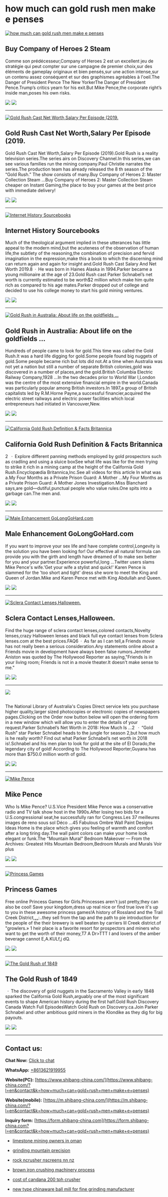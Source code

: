 # how much can gold rush men make e penses

<a href="https://swt.shibang-china.com/?l=en&img&k=how+much+can+gold+rush+men+make+e+penses" target="_blank">![how much can gold rush men make e penses](http://static.shibang-china.com/all-800x300/1486.jpg)</a>

## Buy Company of Heroes 2 Steam
Comme son pr&#233;d&#233;cesseur,Company of Heroes 2 est un excellent jeu de strat&#233;gie qui peut compter sur une campagne de premier choix,sur des &#233;l&#233;ments de gameplay originaux et bien pens&#233;s,sur une action intense,sur un contenu assez cons&#233;quent et sur des graphismes agr&#233;ables &#224; l'oeil.The Danger of President Pence The New YorkerThe Danger of President Pence.Trump’s critics yearn for his exit.But Mike Pence,the corporate right’s inside man,poses his own risks.


<a href="https://whatsapp.shibangsoft.com/WhatsApp.php" target="_blank" title="WhatsApp">![](http://static.shibang-china.com/icon/whatsapp.png)</a> <a href="https://swt.shibang-china.com/?l=en&icon&k=how+much+can+gold+rush+men+make+e+penses" target="_blank">![](http://static.shibang-china.com/icon/chat-en.png)</a>

---

<a href="https://swt.shibang-china.com/?l=en&img&k=how+much+can+gold+rush+men+make+e+penses" target="_blank">![Gold Rush Cast Net Worth,Salary Per Episode (2019.](http://static.shibang-china.com/all-800x300/917.jpg)</a>

## Gold Rush Cast Net Worth,Salary Per Episode (2019.
Gold Rush Cast Net Worth,Salary Per Episode (2019).Gold Rush is a reality television series.The series airs on Discovery Channel.In this series,we can see various families run the mining company.Paul Christie narrates the series.The production team has already released the 8 th season of the “Gold Rush.” The show consists of many.Buy Company of Heroes 2: Master Collection Steam …Buy Company of Heroes 2: Master Collection Steam cheaper on Instant Gaming,the place to buy your games at the best price with immediate delivery!


<a href="https://whatsapp.shibangsoft.com/WhatsApp.php" target="_blank" title="WhatsApp">![](http://static.shibang-china.com/icon/whatsapp.png)</a> <a href="https://swt.shibang-china.com/?l=en&icon&k=how+much+can+gold+rush+men+make+e+penses" target="_blank">![](http://static.shibang-china.com/icon/chat-en.png)</a>

---

<a href="https://swt.shibang-china.com/?l=en&img&k=how+much+can+gold+rush+men+make+e+penses" target="_blank">![Internet History Sourcebooks](http://static.shibang-china.com/all-800x300/117.jpg)</a>

## Internet History Sourcebooks
Much of the theological argument implied in these utterances has little appeal to the modern mind,but the acuteness of the observation of human life,the subtlety of the reasoning,the combination of precision and fervid imagination in the expression,make this a book to which the discerning mind can return again and again for insight and.Gold Rush Cast Salary And Net Worth 2019.8&ensp;&#0183;&ensp;He was born in Haines Alaska in 1994.Parker became a young millionaire at the age of 23.Gold Rush cast Parker Schnabel’s net worth is currently estimated to be worth$2 million which make him quite rich as compared to his age mates.Parker dropped out of college and decided to use his college money to start his gold mining ventures.


<a href="https://whatsapp.shibangsoft.com/WhatsApp.php" target="_blank" title="WhatsApp">![](http://static.shibang-china.com/icon/whatsapp.png)</a> <a href="https://swt.shibang-china.com/?l=en&icon&k=how+much+can+gold+rush+men+make+e+penses" target="_blank">![](http://static.shibang-china.com/icon/chat-en.png)</a>

---

<a href="https://swt.shibang-china.com/?l=en&img&k=how+much+can+gold+rush+men+make+e+penses" target="_blank">![Gold Rush in Australia: About life on the goldfields …](http://static.shibang-china.com/all-800x300/873.jpg)</a>

## Gold Rush in Australia: About life on the goldfields …
Hundreds of people came to look for gold.This time was called the Gold Rush.It was a hard life digging for gold.Some people found big nuggets of gold.Some people became rich but lots did not.At a time when Australia was not yet a nation but still a number of separate British colonies,gold was discovered in a number of places,and the gold.British Columbia Electric Railway Company,1928 …In the two decades prior to World War I,London was the centre of the most extensive financial empire in the world.Canada was particularly popular among British investors.In 1897,a group of British capitalists led by R.M.Horne Payne,a successful financier,acquired the electric street railways and electric power facilities which local entrepreneurs had initiated in Vancouver,New.


<a href="https://whatsapp.shibangsoft.com/WhatsApp.php" target="_blank" title="WhatsApp">![](http://static.shibang-china.com/icon/whatsapp.png)</a> <a href="https://swt.shibang-china.com/?l=en&icon&k=how+much+can+gold+rush+men+make+e+penses" target="_blank">![](http://static.shibang-china.com/icon/chat-en.png)</a>

---

<a href="https://swt.shibang-china.com/?l=en&img&k=how+much+can+gold+rush+men+make+e+penses" target="_blank">![California Gold Rush Definition &amp; Facts Britannica](http://static.shibang-china.com/all-800x300/892.jpg)</a>

## California Gold Rush Definition &amp; Facts Britannica
2 &ensp;&#0183;&ensp;Explore different panning methods employed by gold prospectors such as cradling and using a sluice boxSee what life was like for the men trying to strike it rich in a mining camp at the height of the California Gold Rush.Encyclop&#230;dia Britannica,Inc.See all videos for this article In what was a.My Four Months as a Private Prison Guard: A Mother …My Four Months as a Private Prison Guard: A Mother Jones Investigation.Miss Blanchard says,are gold—dutiful,punctual people who value rules.One spits into a garbage can.The men and.


<a href="https://whatsapp.shibangsoft.com/WhatsApp.php" target="_blank" title="WhatsApp">![](http://static.shibang-china.com/icon/whatsapp.png)</a> <a href="https://swt.shibang-china.com/?l=en&icon&k=how+much+can+gold+rush+men+make+e+penses" target="_blank">![](http://static.shibang-china.com/icon/chat-en.png)</a>

---

<a href="https://swt.shibang-china.com/?l=en&img&k=how+much+can+gold+rush+men+make+e+penses" target="_blank">![Male Enhancement GoLongGoHard.com](http://static.shibang-china.com/all-800x300/208.jpg)</a>

## Male Enhancement GoLongGoHard.com
If you want to improve your sex life and have complete control,Longevity is the solution you have been looking for! Our effective all natural formula can provide you with the girth and length have dreamed of to make sex better for you and your partner.Experience powerful,long …Twitter users slams Mike Pence's wife.'Get your wife a stylist and quick!' Karen Pence is slammed for the 'too short and tight' dress she wore to meet the King and Queen of Jordan.Mike and Karen Pence met with King Abdullah and Queen.


<a href="https://whatsapp.shibangsoft.com/WhatsApp.php" target="_blank" title="WhatsApp">![](http://static.shibang-china.com/icon/whatsapp.png)</a> <a href="https://swt.shibang-china.com/?l=en&icon&k=how+much+can+gold+rush+men+make+e+penses" target="_blank">![](http://static.shibang-china.com/icon/chat-en.png)</a>

---

<a href="https://swt.shibang-china.com/?l=en&img&k=how+much+can+gold+rush+men+make+e+penses" target="_blank">![Sclera Contact Lenses,Halloween.](http://static.shibang-china.com/all-800x300/969.jpg)</a>

## Sclera Contact Lenses,Halloween.
Find the huge range of sclera contact lenses,colored contacts,Novelty lenses,crazy Halloween lenses and black full eye contact lenses from Sclera lenses.com at the best prices.FAQ6&ensp;&#0183;&ensp;As far as I can tell,a Friends *movie* has not really been a serious consideration.Any statements online about a Friends movie in development have always been false rumors.Jennifer Aniston was quoted by The Hollywood Reporter as saying,&quot;Friends is in your living room; Friends is not in a movie theater.It doesn't make sense to me.&quot;


<a href="https://whatsapp.shibangsoft.com/WhatsApp.php" target="_blank" title="WhatsApp">![](http://static.shibang-china.com/icon/whatsapp.png)</a> <a href="https://swt.shibang-china.com/?l=en&icon&k=how+much+can+gold+rush+men+make+e+penses" target="_blank">![](http://static.shibang-china.com/icon/chat-en.png)</a>

---

<a href="https://swt.shibang-china.com/?l=en&img&k=how+much+can+gold+rush+men+make+e+penses" target="_blank">![](http://static.shibang-china.com/all-800x300/365.jpg)</a>

## 
The National Library of Australia's Copies Direct service lets you purchase higher quality,larger sized photocopies or electronic copies of newspapers pages.Clicking on the Order now button below will open the ordering form in a new window which will allow you to enter the details of your request.Parker Schnabel’s Net Worth in 2018: How Much Is …2 &ensp;&#0183;&ensp;“Gold Rush” star Parker Schnabel heads to the jungle for season 2,but how much is he really worth? Find out what Parker Schnabel’s net worth in 2018 is!.Schnabel and his men plan to look for gold at the site of El Dorado,the legendary city of gold! According to The Hollywood Reporter,Guyana has more than $750.0 million worth of gold.


<a href="https://whatsapp.shibangsoft.com/WhatsApp.php" target="_blank" title="WhatsApp">![](http://static.shibang-china.com/icon/whatsapp.png)</a> <a href="https://swt.shibang-china.com/?l=en&icon&k=how+much+can+gold+rush+men+make+e+penses" target="_blank">![](http://static.shibang-china.com/icon/chat-en.png)</a>

---

<a href="https://swt.shibang-china.com/?l=en&img&k=how+much+can+gold+rush+men+make+e+penses" target="_blank">![Mike Pence](http://static.shibang-china.com/all-800x300/1378.jpg)</a>

## Mike Pence
Who Is Mike Pence? U.S.Vice President Mike Pence was a conservative radio and TV talk show host in the 1990s.After losing two bids for a U.S.congressional seat,he successfully ran for Congress.Les 37 meilleures images de reno sous sol D&#233;co …45 Fabulous Ombre Wall Paint Designs Ideas Home is the place which gives you feeling of warmth and comfort after a long tiring day.The wall paint colors can make your home look elegant or funk.The &quot;Mountain Mural&quot; Bedroom Makeover — From the Archives: Greatest Hits Mountain Bedroom,Bedroom Murals and Murals Voir plus


<a href="https://whatsapp.shibangsoft.com/WhatsApp.php" target="_blank" title="WhatsApp">![](http://static.shibang-china.com/icon/whatsapp.png)</a> <a href="https://swt.shibang-china.com/?l=en&icon&k=how+much+can+gold+rush+men+make+e+penses" target="_blank">![](http://static.shibang-china.com/icon/chat-en.png)</a>

---

<a href="https://swt.shibang-china.com/?l=en&img&k=how+much+can+gold+rush+men+make+e+penses" target="_blank">![Princess Games](http://static.shibang-china.com/all-800x300/152.jpg)</a>

## Princess Games
Free online Princess Games for Girls.Princesses aren't just pretty,they can also be cool! Save your kingdom,dress up real nice or find true love it's up to you in these awesome princess games!A history of Rossland and the Trail Creek District,„„:..they sell from the tap and the path to pie introduction for the people of the their brewery is well beaten by carriers lil Creek district.of &quot;growlers.&#187; 1 heir place is a favorite resort for prospectors and miners who want to get the worth of their money,T7 A Dr&gt;TTT I and lovers of the amber beverage cannot E,A.KULf,j dQ.


<a href="https://whatsapp.shibangsoft.com/WhatsApp.php" target="_blank" title="WhatsApp">![](http://static.shibang-china.com/icon/whatsapp.png)</a> <a href="https://swt.shibang-china.com/?l=en&icon&k=how+much+can+gold+rush+men+make+e+penses" target="_blank">![](http://static.shibang-china.com/icon/chat-en.png)</a>

---

<a href="https://swt.shibang-china.com/?l=en&img&k=how+much+can+gold+rush+men+make+e+penses" target="_blank">![The Gold Rush of 1849](http://static.shibang-china.com/all-800x300/763.jpg)</a>

## The Gold Rush of 1849
&ensp;&#0183;&ensp;The discovery of gold nuggets in the Sacramento Valley in early 1848 sparked the California Gold Rush,arguably one of the most significant events to shape American history during the first half.Gold Rush Discovery Canada Watch Full EpisodesWatch Gold Rush on Discovery.ca.Join Parker Schnabel and other ambitious gold miners in the Klondike as they dig for big payouts.


<a href="https://whatsapp.shibangsoft.com/WhatsApp.php" target="_blank" title="WhatsApp">![](http://static.shibang-china.com/icon/whatsapp.png)</a> <a href="https://swt.shibang-china.com/?l=en&icon&k=how+much+can+gold+rush+men+make+e+penses" target="_blank">![](http://static.shibang-china.com/icon/chat-en.png)</a>

---
## Contact us:

**Chat Now:** [Click to chat](https://swt.shibang-china.com?l=en&contact&k=how+much+can+gold+rush+men+make+e+penses)

**WhatsApp:**  [+8613621919955](https://whatsapp.shibangsoft.com/WhatsApp.php)

**Website(PC):** [https://www.shibang-china.com/](https://www.shibang-china.com/?l=en&contact&k=how+much+can+gold+rush+men+make+e+penses)

**Website(mobile):** [https://m.shibang-china.com/](https://m.shibang-china.com/?l=en&contact&k=how+much+can+gold+rush+men+make+e+penses)

**Inquiry form:** [https://form.shibang-china.com](https://form.shibang-china.com?l=en&contact&k=how+much+can+gold+rush+men+make+e+penses)

* [limestone mining owners in oman](../158/limestone%20mining%20owners%20in%20oman.md)

* [grinding mountain precision](../155/grinding%20mountain%20precision.md)

* [rock ncrusher nscreens nn nz](../158/rock%20ncrusher%20nscreens%20nn%20nz.md)

* [brown iron crushing machinery process](../156/brown%20iron%20crushing%20machinery%20process.md)

* [cost of candana 200 tph crusher](../158/cost%20of%20candana%20200%20tph%20crusher.md)

* [new type chinaware ball mill for fine grinding manufacturer](../160/new%20type%20chinaware%20ball%20mill%20for%20fine%20grinding%20manufacturer.md)